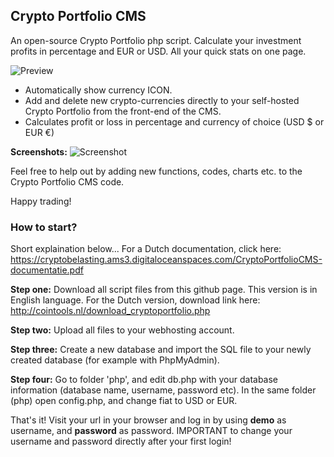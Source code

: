 ## Crypto Portfolio CMS
An open-source Crypto Portfolio php script. Calculate your investment profits in percentage and EUR or USD. All your quick stats on one page.

![Preview](http://cointools.nl/uploads/cryptoportfolio-preview.jpg)

- Automatically show currency ICON.
- Add and delete new crypto-currencies directly to your self-hosted Crypto Portfolio from the front-end of the CMS.
- Calculates profit or loss in percentage and currency of choice (USD $ or EUR €)

**Screenshots:**
![Screenshot](http://cointools.nl/uploads/screenshot1-cryptoportfolio.JPG)

Feel free to help out by adding new functions, codes, charts etc. to the Crypto Portfolio CMS code.

Happy trading!

### How to start?
Short explaination below... For a Dutch documentation, click here: https://cryptobelasting.ams3.digitaloceanspaces.com/CryptoPortfolioCMS-documentatie.pdf

**Step one:** Download all script files from this github page.
This version is in English language. For the Dutch version, download link here: http://cointools.nl/download_cryptoportfolio.php

**Step two:** Upload all files to your webhosting account.

**Step three:** Create a new database and import the SQL file to your newly created database (for example with PhpMyAdmin).

**Step four:** Go to folder 'php', and edit db.php with your database information (database name, username, password etc).
In the same folder (php) open config.php, and change fiat to USD or EUR.

That's it! Visit your url in your browser and log in by using **demo** as username, and **password** as password.
IMPORTANT to change your username and password directly after your first login!

